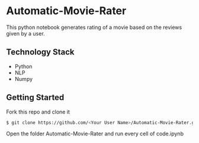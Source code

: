 # Automatic-Movie-Rater

This python notebook generates rating of a movie based on the reviews given by a user.

## Technology Stack

* Python
* NLP
* Numpy

## Getting Started

Fork this repo and clone it
```bash
$ git clone https://github.com/<Your User Name>/Automatic-Movie-Rater.git
```

Open the folder Automatic-Movie-Rater and run every cell of code.ipynb




